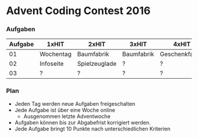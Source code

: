 # Advent Coding Contest 2016

### Aufgaben

Aufgabe | 1xHIT             | 2xHIT             | 3xHIT             | 4xHIT             | 5xHIT 
--------|-------------------|-------------------|-------------------|-------------------|-------
01      | Wochentag         | Baumfabrik        | Baumfabrik        | Geschenkfabrik    | Geschenkfabrik
02      | Infoseite         | Spielzeuglade     | ?                 | ?                 | ?
03      | ? | ? | ? | ? | ?

### Plan
* Jeden Tag werden neue Aufgaben freigeschalten
* Jede Aufgabe ist über eine Woche online
    * Ausgenommen letzte Adventwoche
* Aufgaben können bis zur Abgabefrist korrigiert werden.
* Jede Aufgabe bringt 10 Punkte nach unterschiedlichen Kriterien
